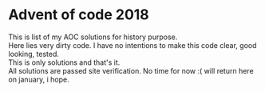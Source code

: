 Advent of code 2018
===

This is list of my AOC solutions for history purpose.  
Here lies very dirty code. I have no intentions to make this code clear, good looking, tested.  
This is only solutions and that's it.  
All solutions are passed site verification.
No time for now :( will return here on january, i hope.

